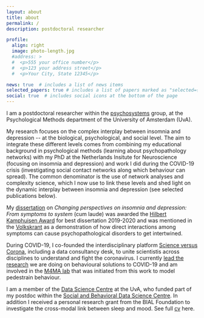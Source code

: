 ```yaml
---
layout: about
title: about
permalink: /
description: postdoctoral researcher

profile:
  align: right
  image: photo-length.jpg
  #address: >
  #  <p>555 your office number</p>
  #  <p>123 your address street</p>
  #  <p>Your City, State 12345</p>

news: true  # includes a list of news items
selected_papers: true # includes a list of papers marked as "selected={true}"
social: true  # includes social icons at the bottom of the page
---
```


I am a postdoctoral researcher within the <a href="http://psychosystems.org/" target="blank">psychosystems</a> group, at the Psychological Methods department of the University of Amsterdam (UvA). 

My research focuses on the complex interplay between insomnia and depression -- at the biological, psychological, and social level. The aim to integrate these different levels comes from combining my educational background in psychological methods (learning about psychopathology networks) with my PhD at the Netherlands Insitute for Neuroscience (focusing on insomnia and depression) and work I did during the COVID-19 crisis (investigating social contact networks along which behaviour can spread). The common denominator is the use of network analyses and complexity science, which I now use to link these levels and shed light on the dynamic interplay between insomnia and depression (see selected publications below).

My <a href="https://research.vu.nl/en/publications/changing-perspectives-on-insomnia-and-depression-from-symptoms-to" target="blank">dissertation</a> on *Changing perspectives on insomnia and depression: From symptoms to system* (cum laude) was awarded the <a href="https://www.nswo.nl/prijsuitreikingen-najaarsymposium-nswo-2020/" target="blank">Hilbert Kamphuisen Award</a> for best dissertation 2019-2020 and was mentioned in the <a href="https://www.volkskrant.nl/wetenschap/ontstaan-psychiatrische-aandoeningen-door-alledaagse-klachten-die-zich-opstapelen~b82caff2/" target="blank">Volkskrant</a> as a demonstration of how direct interactions among symptoms can cause psychopathological disorders to get intertwined. 

During COVID-19, I co-founded the interdisciplinary platform <a href="https://scienceversuscorona.com/" target="blank">Science versus Corona</a>, including a data consultancy desk, to unite scientistis across disciplines to understand and fight the coronavirus. I currently <a href="https://sobedsc.wordpress.com/research/">lead the research</a> we are doing on behavioural solutions to COVID-19 and am involved in the <a href="https://www.ampl-psych.com/projects/minds-for-mobile-agents/" target="blank">M4MA lab</a> that was initiated from this work to model pedestrain behaviour.  

I am a member of the <a href="https://dsc.uva.nl/people/affiliate-members/affiliate-members.html" target="blank">Data Science Centre</a> at the UvA, who funded part of my postdoc within the <a href="https://sobedsc.wordpress.com/team/" target="blank">Social and Behavioral Data Science Centre</a>. In addition I received a personal research grant from the BIAL Foundation to investigate the cross-modal link between sleep and mood. See full <a href="assets/pdf/Blanken202202Cv.pdf" target="_blank">cv</a> here. 



<br/>
<br/>

